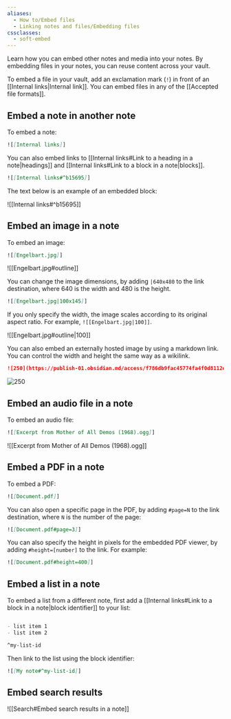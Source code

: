 ```yaml
---
aliases:
  - How to/Embed files
  - Linking notes and files/Embedding files
cssclasses:
  - soft-embed
---
```


Learn how you can embed other notes and media into your notes. By embedding files in your notes, you can reuse content across your vault.

To embed a file in your vault, add an exclamation mark (`!`) in front of an [[Internal links|Internal link]]. You can embed files in any of the [[Accepted file formats]].

## Embed a note in another note

To embed a note:

```md
![[Internal links]]
```

You can also embed links to [[Internal links#Link to a heading in a note|headings]] and [[Internal links#Link to a block in a note|blocks]].

```md
![[Internal links#^b15695]]
```

The text below is an example of an embedded block:

![[Internal links#^b15695]]

## Embed an image in a note

To embed an image:

```md
![[Engelbart.jpg]]
```

![[Engelbart.jpg#outline]]

You can change the image dimensions, by adding `|640x480` to the link destination, where 640 is the width and 480 is the height.

```md
![[Engelbart.jpg|100x145]]
```

If you only specify the width, the image scales according to its original aspect ratio. For example, `![[Engelbart.jpg|100]]`.

![[Engelbart.jpg#outline|100]]

You can also embed an externally hosted image by using a markdown link. You can control the width and height the same way as a wikilink. 

```md
![250](https://publish-01.obsidian.md/access/f786db9fac45774fa4f0d8112e232d67/Attachments/Engelbart.jpg)
```

![250](https://publish-01.obsidian.md/access/f786db9fac45774fa4f0d8112e232d67/Attachments/Engelbart.jpg)

## Embed an audio file in a note

To embed an audio file:

```md
![[Excerpt from Mother of All Demos (1968).ogg]]
```

![[Excerpt from Mother of All Demos (1968).ogg]]

## Embed a PDF in a note

To embed a PDF:

```md
![[Document.pdf]]
```

You can also open a specific page in the PDF, by adding `#page=N` to the link destination, where `N` is the number of the page:

```md
![[Document.pdf#page=3]]
```

You can also specify the height in pixels for the embedded PDF viewer, by adding `#height=[number]` to the link. For example:

```md
![[Document.pdf#height=400]]
```

## Embed a list in a note

To embed a list from a different note, first add a [[Internal links#Link to a block in a note|block identifier]] to your list:

```md

- list item 1
- list item 2

^my-list-id
```

Then link to the list using the block identifier:

```md
![[My note#^my-list-id]]
```

## Embed search results 

![[Search#Embed search results in a note]]

